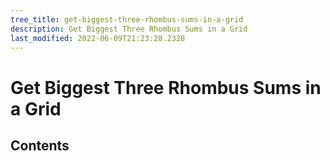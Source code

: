 ```yaml
---
tree_title: get-biggest-three-rhombus-sums-in-a-grid
description: Get Biggest Three Rhombus Sums in a Grid
last_modified: 2022-06-09T21:23:28.2328
---
```


# Get Biggest Three Rhombus Sums in a Grid

## Contents
